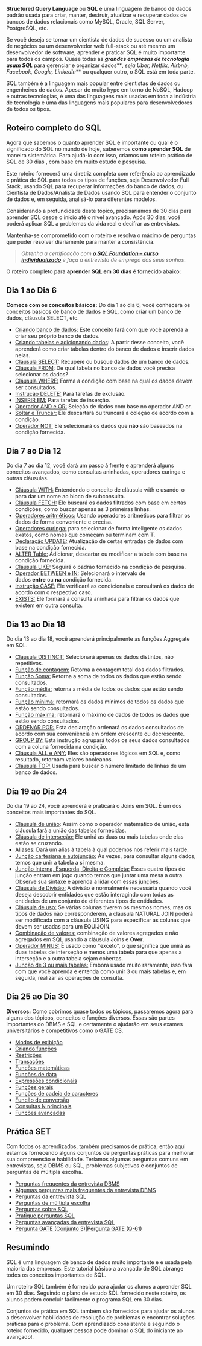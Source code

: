 **Structured Query Language** ou **SQL** é uma linguagem de banco de dados padrão usada para criar, manter, destruir, atualizar e recuperar dados de bancos de dados relacionais como MySQL, Oracle, SQL Server, PostgreSQL, etc.

Se você deseja se tornar um cientista de dados de sucesso ou um analista de negócios ou um desenvolvedor web full-stack ou até mesmo um desenvolvedor de software, aprender e praticar SQL é muito importante para todos os campos. Quase todas as **_grandes empresas de tecnologia usam SQL_** para gerenciar e organizar dados**_, seja Uber, Netflix, Airbnb, Facebook, Google, LinkedIn_** ou qualquer outro, o SQL está em toda parte.

SQL também é a linguagem mais popular entre cientistas de dados ou engenheiros de dados. Apesar de muito hype em torno de NoSQL, Hadoop e outras tecnologias, é uma das linguagens mais usadas em toda a indústria de tecnologia e uma das linguagens mais populares para desenvolvedores de todos os tipos.

## Roteiro completo do SQL

Agora que sabemos o quanto aprender SQL é importante ou qual é o significado do SQL no mundo de hoje, saberemos **como aprender SQL** de maneira sistemática. Para ajudá-lo com isso, criamos um roteiro prático de SQL de 30 dias , com base em muito estudo e pesquisa.

Este roteiro fornecerá uma diretriz completa com referência ao aprendizado e prática de SQL para todos os tipos de funções, seja Desenvolvedor Full Stack, usando SQL para recuperar informações do banco de dados, ou Cientista de Dados/Analista de Dados usando SQL para entender o conjunto de dados e, em seguida, analisá-lo para diferentes modelos.

Considerando a profundidade deste tópico, precisaríamos de 30 dias para aprender SQL desde o início até o nível avançado. Após 30 dias, você poderá aplicar SQL a problemas da vida real e decifrar as entrevistas.

Mantenha-se comprometido com o roteiro e resolva o máximo de perguntas que puder resolver diariamente para manter a consistência.

> _Obtenha a certificação com_ **_[o SQL Foundation – curso individualizado](https://www.geeksforgeeks.org/courses/sql?utm_source=article&utm_medium=article&utm_campaign=courses%2Fsql&utm_id=)_** _e faça a entrevista de emprego dos seus sonhos._

O roteiro completo para **aprender SQL em 30 dias** é fornecido abaixo:

## **Dia 1 ao Dia 6**

**Comece com os conceitos básicos:** Do dia 1 ao dia 6, você conhecerá os conceitos básicos de banco de dados e SQL, como criar um banco de dados, cláusula SELECT, etc.

- [Criando banco de dados](https://www.geeksforgeeks.org/sql-create-database/): Este conceito fará com que você aprenda a criar seu próprio banco de dados.
- [Criando tabelas e adicionando dados](https://www.geeksforgeeks.org/sql-create): A partir desse conceito, você aprenderá como criar tabelas dentro do banco de dados e inserir dados nelas.
- [Cláusula SELECT](https://www.geeksforgeeks.org/sql-select-query): Recupere ou busque dados de um banco de dados.
- [Cláusula FROM](https://www.geeksforgeeks.org/sql-select-query): De qual tabela no banco de dados você precisa selecionar os dados?
- [Cláusula WHERE:](https://www.geeksforgeeks.org/sql-where-clause) Forma a condição com base na qual os dados devem ser consultados.
- [Instrução DELETE:](https://www.geeksforgeeks.org/sql-delete-statement) Para tarefas de exclusão.
- [INSERIR EM:](https://www.geeksforgeeks.org/sql-insert-statement) Para tarefas de inserção.
- [Operador AND e OR:](https://www.geeksforgeeks.org/sql-and-and-or-operators) Seleção de dados com base no operador AND or.
- [Soltar e Truncar:](https://www.geeksforgeeks.org/sql-drop-truncate) Ele descartará ou truncará a coleção de acordo com a condição.
- [Operador NOT:](https://www.geeksforgeeks.org/sql-not-operator) Ele selecionará os dados que **não** são baseados na condição fornecida.

## **Dia 7 ao Dia 12**

Do dia 7 ao dia 12, você dará um passo à frente e aprenderá alguns conceitos avançados, como consultas aninhadas, operadores curinga e outras cláusulas.

- [Cláusula WITH:](https://www.geeksforgeeks.org/sql-with-clause) Entendendo o conceito de cláusula with e usando-o para dar um nome ao bloco de subconsulta.
- [Cláusula FETCH:](https://www.geeksforgeeks.org/sql-ties-clause) Ele buscará os dados filtrados com base em certas condições, como buscar apenas as 3 primeiras linhas.
- [Operadores aritméticos:](https://www.geeksforgeeks.org/sql-arithmetic-operators) Usando operadores aritméticos para filtrar os dados de forma conveniente e precisa.
- [Operadores curinga:](https://www.geeksforgeeks.org/sql-wildcard-operators) para selecionar de forma inteligente os dados exatos, como nomes que começam ou terminam com T.
- [Declaração UPDATE:](https://www.geeksforgeeks.org/sql-update-statement) Atualização de certas entradas de dados com base na condição fornecida.
- [ALTER Table:](https://www.geeksforgeeks.org/sql-alter-add-drop-modify) Adicionar, descartar ou modificar a tabela com base na condição fornecida.
- [Cláusula LIKE:](https://www.geeksforgeeks.org/sql-like) Seguirá o padrão fornecido na condição de pesquisa.
- [Operador BETWEEN e IN:](https://www.geeksforgeeks.org/sql-between-in-operator) Selecionará o intervalo de dados **entre** ou **na** condição fornecida.
- [Instrução CASE:](https://www.geeksforgeeks.org/sql-case-statement) Ele verificará as condicionais e consultará os dados de acordo com o respectivo caso.
- [EXISTS:](https://www.geeksforgeeks.org/sql-exists) Ele formará a consulta aninhada para filtrar os dados que existem em outra consulta.

## **Dia 13 ao Dia 18**

Do dia 13 ao dia 18, você aprenderá principalmente as funções Aggregate em SQL.

- [Cláusula DISTINCT:](https://www.geeksforgeeks.org/sql-distinct-clause) Selecionará apenas os dados distintos, não repetitivos.
- [Função de contagem:](https://www.geeksforgeeks.org/aggregate-functions-in-sql) Retorna a contagem total dos dados filtrados.
- [Função Soma:](https://www.geeksforgeeks.org/aggregate-functions-in-sql) Retorna a soma de todos os dados que estão sendo consultados.
- [Função média:](https://www.geeksforgeeks.org/aggregate-functions-in-sql) retorna a média de todos os dados que estão sendo consultados.
- [Função mínima:](https://www.geeksforgeeks.org/aggregate-functions-in-sql) retornará os dados mínimos de todos os dados que estão sendo consultados.
- [Função máxima:](https://www.geeksforgeeks.org/aggregate-functions-in-sql) retornará o máximo de dados de todos os dados que estão sendo consultados.
- [ORDENAR POR:](https://www.geeksforgeeks.org/sql-order-by) Esta declaração ordenará os dados consultados de acordo com sua conveniência em ordem crescente ou decrescente.
- [GROUP BY:](https://www.geeksforgeeks.org/sql-group-by) Esta instrução agrupará todos os seus dados consultados com a coluna fornecida na condição.
- [Cláusula ALL e ANY:](https://www.geeksforgeeks.org/sql-all-and-any) Eles são operadores lógicos em SQL e, como resultado, retornam valores booleanos.
- [Cláusula TOP:](https://www.geeksforgeeks.org/sql-select-top-clause) Usada para buscar o número limitado de linhas de um banco de dados.

## **Dia 19 ao Dia 24**

Do dia 19 ao 24, você aprenderá e praticará o Joins em SQL. É um dos conceitos mais importantes do SQL.

- [Cláusula de união](https://www.geeksforgeeks.org/sql-union-clause): Assim como o operador matemático de união, esta cláusula fará a união das tabelas fornecidas.
- [Cláusula de interseção:](https://www.geeksforgeeks.org/sql-intersect-except-clause) Ele unirá as duas ou mais tabelas onde elas estão se cruzando.
- [Aliases](https://www.geeksforgeeks.org/sql-aliases): Dará um alias à tabela à qual podemos nos referir mais tarde.
- [Junção cartesiana e autojunção:](https://www.geeksforgeeks.org/sql-join-cartesian-join-self-join) Às vezes, para consultar alguns dados, temos que unir a tabela a si mesma.
- [Junção Interna, Esquerda, Direita e Completa:](https://www.geeksforgeeks.org/sql-join-set-1-inner-left-right-and-full-joins) Esses quatro tipos de junção entram em jogo quando temos que juntar uma mesa a outra. Observe sua sintaxe e aprenda a lidar com essas junções.
- [Cláusula de Divisão:](https://www.geeksforgeeks.org/sql-division) A divisão é normalmente necessária quando você deseja descobrir entidades que estão interagindo com todas as entidades de um conjunto de diferentes tipos de entidades.
- [Cláusula de uso:](https://www.geeksforgeeks.org/sql-using-clause) Se várias colunas tiverem os mesmos nomes, mas os tipos de dados não corresponderem, a cláusula NATURAL JOIN poderá ser modificada com a cláusula USING para especificar as colunas que devem ser usadas para um EQUIJOIN.
- [Combinação de valores:](https://www.geeksforgeeks.org/combining-aggregate-and-non-aggregate-values-in-sql-using-joins-and-over-clause) combinação de valores agregados e não agregados em SQL usando a cláusula Joins e **Over**.
- [Operador MINUS:](https://www.geeksforgeeks.org/sql-minus-operator) É usado como "exceto", o que significa que unirá as duas tabelas de interseção e menos uma tabela para que apenas a interseção e a outra tabela sejam cobertas.
- [Junção de 3 ou mais tabelas:](https://www.geeksforgeeks.org/joining-three-tables-sql) Embora usado muito raramente, isso fará com que você aprenda e entenda como unir 3 ou mais tabelas e, em seguida, realizar as operações de consulta.

## **Dia 25 ao Dia 30**

**Diversos:** Como cobrimos quase todos os tópicos, passaremos agora para alguns dos tópicos, conceitos e funções diversos. Essas são partes importantes do DBMS e SQL e certamente o ajudarão em seus exames universitários e competitivos como o GATE CS.

- [Modos de exibição](https://www.geeksforgeeks.org/sql-views)
- [Criando funções](https://www.geeksforgeeks.org/sql-creating-roles)
- [Restrições](https://www.geeksforgeeks.org/sql-constraints)
- [Transações](https://www.geeksforgeeks.org/sql-transactions)
- [Funções matemáticas](https://www.geeksforgeeks.org/sql-server-mathematical-functions-sqrt-pi-square-round-ceiling-floor)
- [Funções de data](https://www.geeksforgeeks.org/sql-date-functions)
- [Expressões condicionais](https://www.geeksforgeeks.org/sql-conditional-expressions)
- [Funções gerais](https://www.geeksforgeeks.org/sql-general-functions-nvl-nvl2-decode-coalesce-nullif-lnnvl-nanvl)
- [Funções de cadeia de caracteres](https://www.geeksforgeeks.org/sql-string-functions)
- [Função de conversão](https://www.geeksforgeeks.org/sql-conversion-function)
- [Consultas N principais](https://www.geeksforgeeks.org/sql-top-n-queries)
- [Funções avançadas](https://www.geeksforgeeks.org/sql-advanced-functions)

## **Prática SET**

Com todos os aprendizados, também precisamos de prática, então aqui estamos fornecendo alguns conjuntos de perguntas práticas para melhorar sua compreensão e habilidade. Teríamos algumas perguntas comuns em entrevistas, seja DBMS ou SQL, problemas subjetivos e conjuntos de perguntas de múltipla escolha.

- [Perguntas frequentes da entrevista DBMS](https://www.geeksforgeeks.org/commonly-asked-dbms-interview-questions)
- [Algumas perguntas mais frequentes da entrevista DBMS](https://www.geeksforgeeks.org/commonly-asked-dbms-interview-questions-set-2)
- [Perguntas da entrevista SQL](https://www.geeksforgeeks.org/sql-interview-questions)
- [Perguntas de múltipla escolha](https://www.geeksforgeeks.org/dbms-gq/sql-gq)
- [Perguntas sobre SQL](https://www.geeksforgeeks.org/sql-interview-questions-set-1)
- [Pratique perguntas SQL](https://www.geeksforgeeks.org/sql-interview-questions-set-2)
- [Perguntas avançadas da entrevista SQL](https://www.geeksforgeeks.org/advanced-sql-interview-questions/?ref=)
- [Pergunta GATE (Conjunto 3)](https://www.geeksforgeeks.org/gate-gate-cs-2015-set-3-question-13)|[Pergunta GATE (Q-61)](https://www.geeksforgeeks.org/gate-gate-cs-2019-question-61)

## Resumindo

SQL é uma linguagem de banco de dados muito importante e é usada pela maioria das empresas. Este tutorial básico a avançado de SQL abrange todos os conceitos importantes de SQL.

Um roteiro SQL também é fornecido para ajudar os alunos a aprender SQL em 30 dias. Seguindo o plano de estudo SQL fornecido neste roteiro, os alunos podem concluir facilmente o programa SQL em 30 dias.

Conjuntos de prática em SQL também são fornecidos para ajudar os alunos a desenvolver habilidades de resolução de problemas e encontrar soluções práticas para o problema. Com aprendizado consistente e seguindo o roteiro fornecido, qualquer pessoa pode dominar o SQL do iniciante ao avançado!.


